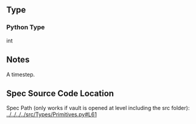 ## Type
### Python Type
int

## Notes

A timestep.
## Spec Source Code Location

Spec Path (only works if vault is opened at level including the src folder): [../../../../src/Types/Primitives.py#L61](../../../../src/Types/Primitives.py#L61)


